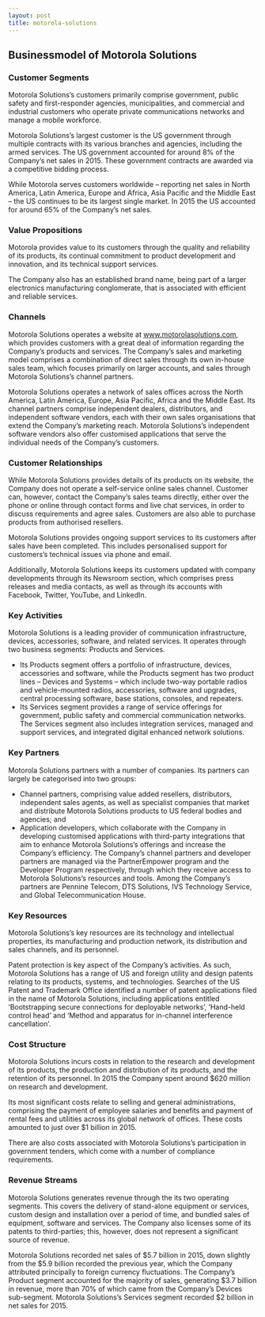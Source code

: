 ```yaml
---
layout: post
title: motorola-solutions
---
```


Businessmodel of Motorola Solutions
------------------------------------

### Customer Segments

Motorola Solutions’s customers primarily comprise government, public safety and first-responder agencies, municipalities, and commercial and industrial customers who operate private communications networks and manage a mobile workforce.

Motorola Solutions’s largest customer is the US government through multiple contracts with its various branches and agencies, including the armed services. The US government accounted for around 8% of the Company’s net sales in 2015. These government contracts are awarded via a competitive bidding process.

While Motorola serves customers worldwide – reporting net sales in North America, Latin America, Europe and Africa, Asia Pacific and the Middle East – the US continues to be its largest single market. In 2015 the US accounted for around 65% of the Company’s net sales.

### Value Propositions

Motorola provides value to its customers through the quality and reliability of its products, its continual commitment to product development and innovation, and its technical support services.

The Company also has an established brand name, being part of a larger electronics manufacturing conglomerate, that is associated with efficient and reliable services.

### Channels

Motorola Solutions operates a website at www.motorolasolutions.com, which provides customers with a great deal of information regarding the Company’s products and services. The Company’s sales and marketing model comprises a combination of direct sales through its own in-house sales team, which focuses primarily on larger accounts, and sales through Motorola Solutions’s channel partners.

Motorola Solutions operates a network of sales offices across the North America, Latin America, Europe, Asia Pacific, Africa and the Middle East. Its channel partners comprise independent dealers, distributors, and independent software vendors, each with their own sales organisations that extend the Company’s marketing reach. Motorola Solutions’s independent software vendors also offer customised applications that serve the individual needs of the Company’s customers.

### Customer Relationships

While Motorola Solutions provides details of its products on its website, the Company does not operate a self-service online sales channel. Customer can, however, contact the Company’s sales teams directly, either over the phone or online through contact forms and live chat services, in order to discuss requirements and agree sales. Customers are also able to purchase products from authorised resellers.

Motorola Solutions provides ongoing support services to its customers after sales have been completed. This includes personalised support for customers’s technical issues via phone and email.

Additionally, Motorola Solutions keeps its customers updated with company developments through its Newsroom section, which comprises press releases and media contacts, as well as through its accounts with Facebook, Twitter, YouTube, and LinkedIn.

### Key Activities

Motorola Solutions is a leading provider of communication infrastructure, devices, accessories, software, and related services. It operates through two business segments: Products and Services.

 * Its Products segment offers a portfolio of infrastructure, devices, accessories and software, while the Products segment has two product lines – Devices and Systems – which include two-way portable radios and vehicle-mounted radios, accessories, software and upgrades, central processing software, base stations, consoles, and repeaters.
* Its Services segment provides a range of service offerings for government, public safety and commercial communication networks. The Services segment also includes integration services, managed and support services, and integrated digital enhanced network solutions.
 ### Key Partners

Motorola Solutions partners with a number of companies. Its partners can largely be categorised into two groups:

 * Channel partners, comprising value added resellers, distributors, independent sales agents, as well as specialist companies that market and distribute Motorola Solutions products to US federal bodies and agencies; and
* Application developers, which collaborate with the Company in developing customised applications with third-party integrations that aim to enhance Motorola Solutions’s offerings and increase the Company’s efficiency.
 The Company’s channel partners and developer partners are managed via the PartnerEmpower program and the Developer Program respectively, through which they receive access to Motorola Solutions’s resources and tools. Among the Company’s partners are Pennine Telecom, DTS Solutions, IVS Technology Service, and Global Telecommunication House.

### Key Resources

Motorola Solutions’s key resources are its technology and intellectual properties, its manufacturing and production network, its distribution and sales channels, and its personnel.

Patent protection is key aspect of the Company’s activities. As such, Motorola Solutions has a range of US and foreign utility and design patents relating to its products, systems, and technologies. Searches of the US Patent and Trademark Office identified a number of patent applications filed in the name of Motorola Solutions, including applications entitled ‘Bootstrapping secure connections for deployable networks’, ‘Hand-held control head’ and ‘Method and apparatus for in-channel interference cancellation’.

### Cost Structure

Motorola Solutions incurs costs in relation to the research and development of its products, the production and distribution of its products, and the retention of its personnel. In 2015 the Company spent around $620 million on research and development.

Its most significant costs relate to selling and general administrations, comprising the payment of employee salaries and benefits and payment of rental fees and utilities across its global network of offices. These costs amounted to just over $1 billion in 2015.

There are also costs associated with Motorola Solutions’s participation in government tenders, which come with a number of compliance requirements.

### Revenue Streams

Motorola Solutions generates revenue through the its two operating segments. This covers the delivery of stand-alone equipment or services, custom design and installation over a period of time, and bundled sales of equipment, software and services. The Company also licenses some of its patents to third-parties; this, however, does not represent a significant source of revenue.

Motorola Solutions recorded net sales of $5.7 billion in 2015, down slightly from the $5.9 billion recorded the previous year, which the Company attributed principally to foreign currency fluctuations. The Company’s Product segment accounted for the majority of sales, generating $3.7 billion in revenue, more than 70% of which came from the Company’s Devices sub-segment. Motorola Solutions’s Services segment recorded $2 billion in net sales for 2015.
